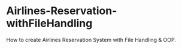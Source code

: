 # Airlines-Reservation-withFileHandling
How to create Airlines Reservation System with File Handling & OOP.

 
